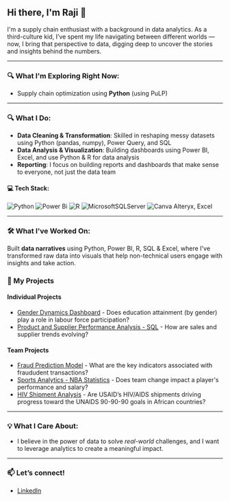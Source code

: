 ## Hi there, I'm Raji 👋

I'm a supply chain enthusiast with a background in data analytics. As a third-culture kid, I’ve spent my life navigating between different worlds — now, I bring that perspective to data, digging deep to uncover the stories and insights behind the numbers.

---

### 🔍 What I'm Exploring Right Now:
- Supply chain optimization using **Python** (using PuLP)

---

### 🔍 What I Do:

- **Data Cleaning & Transformation**: Skilled in reshaping messy datasets using Python (pandas, numpy), Power Query, and SQL
- **Data Analysis & Visualization**: Building dashboards using Power BI, Excel, and use Python & R for data analysis   
- **Reporting**: I focus on building reports and dashboards that make sense to everyone, not just the data team

#### 💻 Tech Stack:
![Python](https://img.shields.io/badge/python-3670A0?style=for-the-badge&logo=python&logoColor=ffdd54) ![Power Bi](https://img.shields.io/badge/power_bi-F2C811?style=for-the-badge&logo=powerbi&logoColor=black) ![R](https://img.shields.io/badge/r-%23276DC3.svg?style=for-the-badge&logo=r&logoColor=white) ![MicrosoftSQLServer](https://img.shields.io/badge/Microsoft%20SQL%20Server-CC2927?style=for-the-badge&logo=microsoft%20sql%20server&logoColor=white) ![Canva](https://img.shields.io/badge/Canva-%2300C4CC.svg?style=for-the-badge&logo=Canva&logoColor=white) Alteryx, Excel

---

### 🛠️ What I've Worked On:
Built **data narratives** using Python, Power BI, R, SQL & Excel, where I've transformed raw data into visuals that help non-technical users engage with insights and take action.

### 📂 My Projects
#### Individual Projects
- [Gender Dynamics Dashboard](https://github.com/RajithaReniguntla/GenderEducation_Dashboard) - Does education attainment (by gender) play a role in labour force participation?
- [Product and Supplier Performance Analysis - SQL](https://github.com/RajithaReniguntla/WWI_Product_Analysis) - How are sales and supplier trends evolving?

#### Team Projects
- [Fraud Prediction Model](https://github.com/RajithaReniguntla/FraudDetection) - What are the key indicators associated with fraududent transactions?
- [Sports Analytics - NBA Statistics](https://github.com/RajithaReniguntla/NBAStats) - Does team change impact a player's performance and salary?
- [HIV Shipment Analysis](https://github.com/RajithaReniguntla/HIV_Shipment_SupplyChainAnalytics) - Are USAID’s HIV/AIDS shipments driving progress toward the UNAIDS 90-90-90 goals in African countries?
  
---

### 💡 What I Care About:
- I believe in the power of data to solve *real-world* challenges, and I want to leverage analytics to create a meaningful impact.
---

### 📫 Let’s connect!
- [LinkedIn](https://www.linkedin.com/in/rajitha-reniguntla/)
